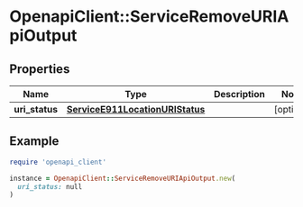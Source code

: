 # OpenapiClient::ServiceRemoveURIApiOutput

## Properties

| Name | Type | Description | Notes |
| ---- | ---- | ----------- | ----- |
| **uri_status** | [**ServiceE911LocationURIStatus**](ServiceE911LocationURIStatus.md) |  | [optional] |

## Example

```ruby
require 'openapi_client'

instance = OpenapiClient::ServiceRemoveURIApiOutput.new(
  uri_status: null
)
```

